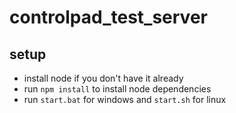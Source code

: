 # controlpad_test_server


## setup
- install node if you don't have it already
- run `npm install` to install node dependencies
- run `start.bat` for windows and `start.sh` for linux

